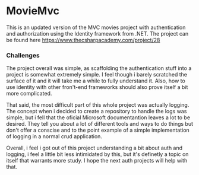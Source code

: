 # MovieMvc

This is an updated version of the MVC movies project with authentication and authorization using the Identity framework from .NET.
The project can be found here https://www.thecsharpacademy.com/project/28

### Challenges

The project overall was simple, as scaffolding the authentication stuff into a project is somewhat  extremely simple. I feel though i barely scratched the surface of it and it will take me a while to fully understand it.
Also, how to use identity with other fron't-end frameworks should also prove itself a bit more complicated.

That said, the most difficult part of this whole project was actually logging. 
The concept when i decided to create a repository to handle the logs was simple, but i fell that the oficial Microsoft documentantion leaves a lot to be desired.
They tell you about a lot of different tools and ways to do things but don't offer a conscise and to the point example of a simple implementation of logging in a normal crud application.

Overall, i feel i got out of this project understanding a bit about auth and logging, i feel a little bit less intimidated by this, but it's definetly a topic on itself that warrants more study. I hope the next auth projects will help with that.

